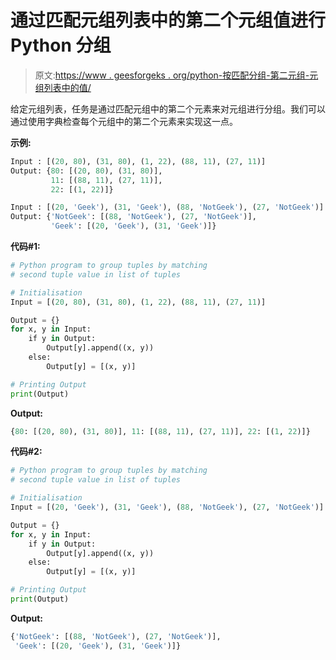 # 通过匹配元组列表中的第二个元组值进行 Python 分组

> 原文:[https://www . geesforgeks . org/python-按匹配分组-第二元组-元组列表中的值/](https://www.geeksforgeeks.org/python-group-by-matching-second-tuple-value-in-list-of-tuples/)

给定元组列表，任务是通过匹配元组中的第二个元素来对元组进行分组。我们可以通过使用字典检查每个元组中的第二个元素来实现这一点。

**示例:**

```py
Input : [(20, 80), (31, 80), (1, 22), (88, 11), (27, 11)]
Output: {80: [(20, 80), (31, 80)],
         11: [(88, 11), (27, 11)],
         22: [(1, 22)]}

Input : [(20, 'Geek'), (31, 'Geek'), (88, 'NotGeek'), (27, 'NotGeek')]
Output: {'NotGeek': [(88, 'NotGeek'), (27, 'NotGeek')],
         'Geek': [(20, 'Geek'), (31, 'Geek')]}

```

**代码#1:**

```py
# Python program to group tuples by matching 
# second tuple value in list of tuples

# Initialisation 
Input = [(20, 80), (31, 80), (1, 22), (88, 11), (27, 11)]

Output = {}
for x, y in Input:
    if y in Output:
        Output[y].append((x, y))
    else:
        Output[y] = [(x, y)]

# Printing Output
print(Output)
```

**Output:**

```py
{80: [(20, 80), (31, 80)], 11: [(88, 11), (27, 11)], 22: [(1, 22)]}

```

**代码#2:**

```py
# Python program to group tuples by matching 
# second tuple value in list of tuples

# Initialisation 
Input = [(20, 'Geek'), (31, 'Geek'), (88, 'NotGeek'), (27, 'NotGeek')]

Output = {}
for x, y in Input:
    if y in Output:
        Output[y].append((x, y))
    else:
        Output[y] = [(x, y)]

# Printing Output
print(Output)
```

**Output:**

```py
{'NotGeek': [(88, 'NotGeek'), (27, 'NotGeek')],
 'Geek': [(20, 'Geek'), (31, 'Geek')]}

```